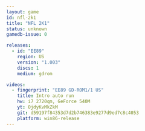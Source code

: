 ```yaml
---
layout: game
id: nfl-2k1
title: "NFL 2K1"
status: unknown
gamedb-issue: 0

releases:
  - id: "EE89"
    region: US
    version: "1.003"
    discs: 1
    medium: gdrom

videos:
  - fingerprint: "EE89 GD-ROM1/1 US"
    title: Intro auto run
    hw: i7 2720qm, GeForce 540M
    yt: OjdyKvMkZkM
    git: d59197f84353d7d2b746383e9277d9ed7c8c4053
    platform: win86-release
---
```

